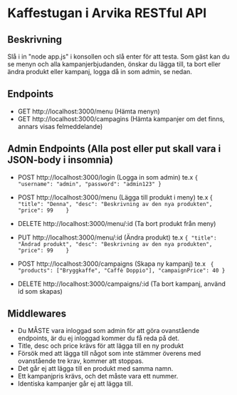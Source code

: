 # Kaffestugan i Arvika RESTful API

## Beskrivning
Slå i in "node app.js" i konsollen och slå enter för att testa. Som gäst kan du se menyn och alla kampanjerbjudanden, önskar du lägga till, ta bort eller ändra produkt eller kampanj, logga då in som admin, se nedan.

## Endpoints

- GET http://localhost:3000/menu (Hämta menyn)
- GET http://localhost:3000/campagins (Hämta kampanjer om det finns, annars visas felmeddelande)


## Admin Endpoints (Alla post eller put skall vara i JSON-body i insomnia)


- POST http://localhost:3000/login (Logga in som admin) te.x ``{
  "username": "admin",
  "password": "admin123"
}``


- POST http://localhost:3000/menu (Lägga till produkt i meny) te.x {
  ``"title": "Denna",
  "desc": "Beskrivning av den nya produkten",
  "price": 99	
}``

- DELETE http://localhost:3000/menu/:id (Ta bort produkt från meny)
- PUT http://localhost:3000/menu/:id (Ändra produkt) te.x ``{
  "title": "Ändrad produkt",
  "desc": "Beskrivning av den nya produkten",
  "price": 99	
}``

- POST http://localhost:3000/campaigns (Skapa ny kampanj) te.x ``
{
    "products": ["Bryggkaffe", "Caffè Doppio"],
    "campaignPrice": 40
}``
- DELETE http://localhost:3000/campaigns/:id (Ta bort kampanj, använd id som skapas)

## Middlewares
- Du MÅSTE vara inloggad som admin för att göra ovanstående endpoints, är du ej inloggad kommer du få reda på det.
- Title, desc och price krävs för att lägga till en ny produkt
- Försök med att lägga till något som inte stämmer överens med ovanstående tre krav, kommer att stoppas.
- Det går ej att lägga till en produkt med samma namn.
- Ett kampanjpris krävs, och det måste vara ett nummer.
- Identiska kampanjer går ej att lägga till. 


